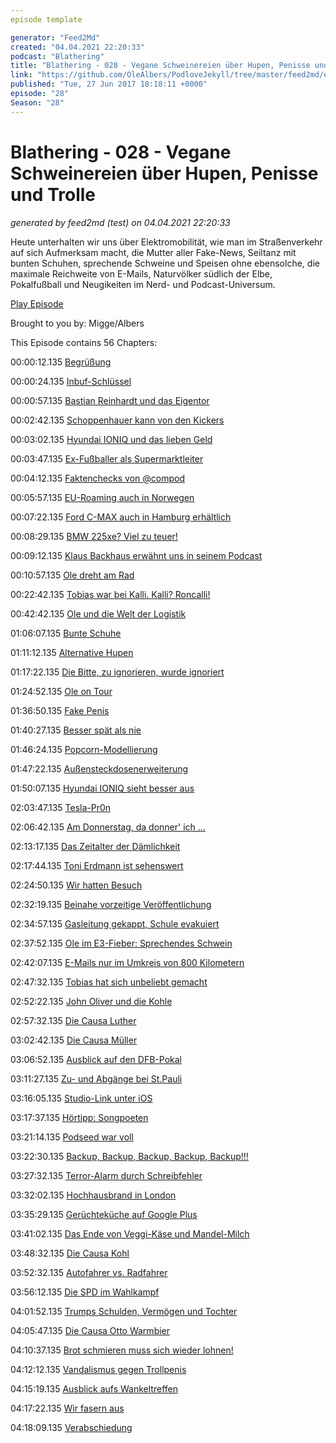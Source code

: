 ```yaml
---
episode template

generator: "Feed2Md"
created: "04.04.2021 22:20:33"
podcast: "Blathering"
title: "Blathering - 028 - Vegane Schweinereien über Hupen, Penisse und Trolle"
link: "https://github.com/OleAlbers/PodloveJekyll/tree/master/feed2md/example/export/seasons/2/2017/6/Blathering___028___Vegane_Schweinereien_über_Hupen__Penisse_und_Trolle.md"
published: "Tue, 27 Jun 2017 18:18:11 +0000"
episode: "28"
Season: "28"
---
```


# Blathering - 028 - Vegane Schweinereien über Hupen, Penisse und Trolle
_generated by feed2md (test) on 04.04.2021 22:20:33_

Heute unterhalten wir uns über Elektromobilität, wie man im Straßenverkehr auf sich Aufmerksam macht, die Mutter aller Fake-News, Seiltanz mit bunten Schuhen, sprechende Schweine und Speisen ohne ebensolche, die maximale Reichweite von E-Mails, Naturvölker südlich der Elbe, Pokalfußball und Neugikeiten im Nerd- und Podcast-Universum.

[Play Episode](https://www.blathering.de/podlove/file/270/s/feed/c/mp3/blathering_028.mp3)

Brought to you by: Migge/Albers

This Episode contains 56 Chapters:


00:00:12.135 [Begrüßung]()

00:00:24.135 [Inbuf-Schlüssel](https://de.wikipedia.org/wiki/Innensechskant)

00:00:57.135 [Bastian Reinhardt und das Eigentor](https://de.wikipedia.org/wiki/Bastian_Reinhardt)

00:02:42.135 [Schoppenhauer kann von den Kickers](https://de.wikipedia.org/wiki/Clemens_Schoppenhauer)

00:03:02.135 [Hyundai IONIQ und das lieben Geld](http://www.hyundai.de/Modelle/IONIQ.html)

00:03:47.135 [Ex-Fußballer als Supermarktleiter](http://www.mopo.de/hamburg/holger-stanislawski-und-alexander-laas--die-supermarkt-chefs-301062)

00:04:12.135 [Faktenchecks von @compod](https://de.wikipedia.org/wiki/Reality_Winner)

00:05:57.135 [EU-Roaming auch in Norwegen](https://www.vodafone.de/privat/service/callya-eu-roaming.html)

00:07:22.135 [Ford C-MAX auch in Hamburg erhältlich](https://suchen.mobile.de/fahrzeuge/details.html?id=242164822)

00:08:29.135 [BMW 225xe? Viel zu teuer!](http://www.cleanelectric.de/bmw-225xe/)

00:09:12.135 [Klaus Backhaus erwähnt uns in seinem Podcast](https://kbmusicmc.wordpress.com/2017/06/22/pvl029-die-stromgitarre/)

00:10:57.135 [Ole dreht am Rad](http://store.steampowered.com/app/255710/Cities_Skylines/)

00:22:42.135 [Tobias war bei Kalli. Kalli? Roncalli!](http://www.roncalli.de/)

00:42:42.135 [Ole und die Welt der Logistik](https://www.deutschepost.de/de/e/einschreiben.html)

01:06:07.135 [Bunte Schuhe](https://www.instagram.com/p/BVnXuE6h38B/)

01:11:12.135 [Alternative Hupen](https://youtu.be/lv8wqnk_TsA)

01:17:22.135 [Die Bitte, zu ignorieren, wurde ignoriert](https://plus.google.com/+TobiasMigge/posts/6RmF5bu5pLt)

01:24:52.135 [Ole on Tour](https://en.wikipedia.org/wiki/Storage_Wars)

01:36:50.135 [Fake Penis](https://www.buzzfeed.com/alanwhite/in-case-you-were-wondering-vladimir-putin-hasnt-been-driving)

01:40:27.135 [Besser spät als nie](http://www.dmax.de/programme/besser-spaet-als-nie/)

01:46:24.135 [Popcorn-Modellierung](https://www.instagram.com/p/BVuo5C3Bav6/)

01:47:22.135 [Außensteckdosenerweiterung](http://www.hornbach.de/shop/Erdkabel-NYY-J-3x1-5-mm-10-m-schwarz/3869950/artikel.html)

01:50:07.135 [Hyundai IONIQ sieht besser aus](https://www.youtube.com/watch?v=TIokhLMRdus)

02:03:47.135 [Tesla-Pr0n](https://imgur.com/gallery/6Dp72)

02:06:42.135 [Am Donnerstag, da donner' ich …](https://kachelmannwetter.com/de/stormtracking/deutschland/radar/20170622-1000z.html)

02:13:17.135 [Das Zeitalter der Dämlichkeit](https://youtu.be/MFFt-D36MiE)

02:17:44.135 [Toni Erdmann ist sehenswert](http://www.stuttgarter-nachrichten.de/inhalt.maren-ade-beim-filmfestival-cannes-die-deutschen-haben-durchaus-humor.9dbd4e92-ca36-4b95-92fa-921dc57446c2.html)

02:24:50.135 [Wir hatten Besuch](http://www.speisekarte.de/hamburg/restaurant/gaststaette_lindenhof)

02:32:19.135 [Beinahe vorzeitige Veröffentlichung](https://www.tobiasmigge.de/podcast/)

02:34:57.135 [Gasleitung gekappt, Schule evakuiert](http://www.ndr.de/nachrichten/hamburg/Bagger-beschaedigt-Gasleitung-in-Bramfeld,bagger554.html)

02:37:52.135 [Ole im E3-Fieber: Sprechendes Schwein](https://youtu.be/5WNsmCpdhhY)

02:42:07.135 [E-Mails nur im Umkreis von 800 Kilometern](http://web.mit.edu/jemorris/humor/500-miles)

02:47:32.135 [Tobias hat sich unbeliebt gemacht](https://twitter.com/_Adora_Belle_/status/874907644217131009)

02:52:22.135 [John Oliver und die Kohle](http://money.cnn.com/2017/06/22/media/john-oliver-coal-king-murray-lawsuit)

02:57:32.135 [Die Causa Luther](https://massengeschmack.tv/mag/8)

03:02:42.135 [Die Causa Müller](http://soziologie.de/blog/2013/04/unternehmen-die-es-nicht-geben-durfte-1-muller-milch/)

03:06:52.135 [Ausblick auf den DFB-Pokal](https://de.wikipedia.org/wiki/DFB-Pokal_2017/18)

03:11:27.135 [Zu- und Abgänge bei St.Pauli](https://www.fcstpauli.com/news/nico-empen-wechselt-zum-etsv-weiche-flensburg/)

03:16:05.135 [Studio-Link unter iOS](https://sendegate.de/t/studiolink-als-gast-auf-dem-ipad-iphone/5116/2)

03:17:37.135 [Hörtipp: Songpoeten](https://songpoeten.podigee.io/)

03:21:14.135 [Podseed war voll](https://twitter.com/podseed_org/status/877947360596426752)

03:22:30.135 [Backup, Backup, Backup, Backup, Backup!!!](https://twitter.com/holgi/status/879042276483313664)

03:27:32.135 [Terror-Alarm durch Schreibfehler](http://www.faz.net/aktuell/rhein-main/schreibfehler-haben-terroralarm-bei-rock-am-ring-ausgeloest-15060871.html)

03:32:02.135 [Hochhausbrand in London](http://www.zeit.de/gesellschaft/2017-06/hochhausbrand-gefrierschrank-grenfell-tower-ursache)

03:35:29.135 [Gerüchteküche auf Google Plus](https://www.tobiasmigge.de/2017/06/06/2read-080-die-getriebenen/)

03:41:02.135 [Das Ende von Veggi-Käse und Mandel-Milch](https://www.tagesschau.de/kaese-eugh-101.html)

03:48:32.135 [Die Causa Kohl](https://www.deutschlandfunknova.de/beitrag/sonderausgabe-zum-tod-von-helmut-kohl-zwischen-deutscher-einheit-und-spendenskandalen)

03:52:32.135 [Autofahrer vs. Radfahrer](https://www.google.de/search?q=radfahrer+gegen+autofahrer)

03:56:12.135 [Die SPD im Wahlkampf](http://www.spiegel.de/politik/deutschland/spd-unternehmer-michael-frenzel-warnt-vor-vermoegensteuer-a-1153874.html)

04:01:52.135 [Trumps Schulden, Vermögen und Tochter](http://www.spiegel.de/politik/ausland/ivanka-trump-muss-im-streit-um-schuh-plagiat-vor-gericht-a-1154073.html)

04:05:47.135 [Die Causa Otto Warmbier](https://de.wikipedia.org/wiki/Otto_Warmbier)

04:10:37.135 [Brot schmieren muss sich wieder lohnen!](https://de.wikipedia.org/wiki/Nutella)

04:12:12.135 [Vandalismus gegen Trollpenis](https://www.theguardian.com/world/2017/jun/25/trollpikken-norwegian-penis-shaped-rock-formation-vandalised)

04:15:19.135 [Ausblick aufs Wankeltreffen](http://www.harz-sehenswuerdigkeiten.de/sehenswuerdigkeiten_ostharz.html)

04:17:22.135 [Wir fasern aus]()

04:18:09.135 [Verabschiedung]()


